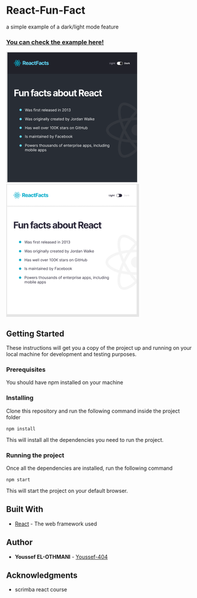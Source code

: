 # React-Fun-Fact

a simple example of a dark/light mode feature

### [You can check the example here!](https://luminous-naiad-99b499.netlify.app/)


![Dark UI](./public/ui-dark.png "dark UI")
![Light UI](./public/ui-light.png "light UI")


## Getting Started

These instructions will get you a copy of the project up and running on your local machine for development and testing purposes.

### Prerequisites

You should have npm installed on your machine 

### Installing

Clone this repository and run the following command inside the project folder

```
npm install
```

This will install all the dependencies you need to run the project.

### Running the project

Once all the dependencies are installed, run the following command

```
npm start
```

This will start the project on your default browser.

## Built With

* [React](https://reactjs.org/) - The web framework used

## Author

* **Youssef EL-OTHMANI** - [Youssef-404](https://github.com/Youssef-404)

## Acknowledgments

* scrimba react course